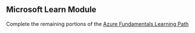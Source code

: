 ## Microsoft Learn Module  ##

Complete the remaining portions of the [Azure Fundamentals Learning Path](https://docs.microsoft.com/en-us/learn/paths/azure-fundamentals/?WT.mc_id=cloudpoweredsyllabus-github-pdecarlo)


